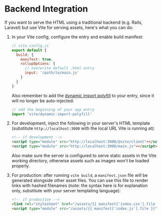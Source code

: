 # Backend Integration

If you want to serve the HTML using a traditional backend (e.g. Rails, Laravel) but use Vite for serving assets, here's what you can do:

1. In your Vite config, configure the entry and enable build manifest:

   ```js
   // vite.config.js
   export default {
     build: {
       manifest: true,
       rollupOptions: {
         // overwrite default .html entry
         input: '/path/to/main.js'
       }
     }
   }
   ```

   Also remember to add the [dynamic import polyfill](/config/#build-dynamicimportpolyfill) to your entry, since it will no longer be auto-injected:

   ```js
   // add the beginning of your app entry
   import 'vite/dynamic-import-polyfill'
   ```

2. For development, inject the following in your server's HTML template (substitute `http://localhost:3000` with the local URL Vite is running at):

   ```html
   <!-- if development -->
   <script type="module" src="http://localhost:3000/@vite/client"></script>
   <script type="module" src="http://localhost:3000/main.js"></script>
   ```

   Also make sure the server is configured to serve static assets in the Vite working directory, otherwise assets such as images won't be loaded properly.

3. For production: after running `vite build`, a `manifest.json` file will be generated alongside other asset files. You can use this file to render links with hashed filenames (note: the syntax here is for explanation only, substitute with your server templating language):

   ```html
   <!-- if production -->
   <link rel="stylesheet" href="/assets/{{ manifest['index.css'].file }}" />
   <script type="module" src="/assets/{{ manifest['index.js'].file }}"></script>
   ```
